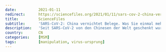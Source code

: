 ```yaml
---
date:          2021-01-11
redirect:      https://sciencefiles.org/2021/01/11/sars-cov-2-china-vernichtet-belege-was-sie-einmal-mehr-in-der-ard-nicht-erfahren/
title:         ScienceFiles
subtitle:      'SARS-CoV-2: China vernichtet Belege. Was Sie einmal mehr in der ARD nicht erfahren!'
description:   'Seit SARS-CoV-2 von den Chinesen der Welt geschenkt wurde, berichten wir von dem Verdacht, dass SARS-CoV-2 nicht direkt aus der Natur stammt, keines zoonotischen Ursprungs ist, sondern ein Virus ist, dessen wesentliche Eigenschaften im Labor manipuliert wurden, man denke nur an die optimierte Receptor Binding Domain und den seltsamen Furin-Cleavage, die SARS-CoV-2 auszeichnen, beides führt…'
country:       CN
categories:    [MSM]
tags:          [manipulation, virus-ursprung]
---
```

